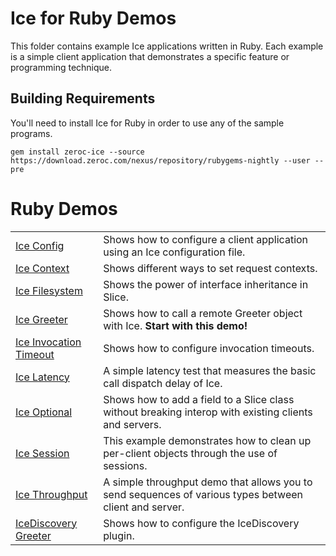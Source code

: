 # Ice for Ruby Demos

This folder contains example Ice applications written in Ruby. Each example is a simple client application that
demonstrates a specific feature or programming technique.

## Building Requirements

You'll need to install Ice for Ruby in order to use any of the sample programs.

```shell
gem install zeroc-ice --source https://download.zeroc.com/nexus/repository/rubygems-nightly --user --pre
```

# Ruby Demos

|                                            |                                                                                                                                     |
|--------------------------------------------|-------------------------------------------------------------------------------------------------------------------------------------|
| [Ice Config](./Ice/config/)                | Shows how to configure a client application using an Ice configuration file.                                                        |
| [Ice Context](./Ice/context/)              | Shows different ways to set request contexts.                                                                                       |
| [Ice Filesystem](./Ice/filesystem/)        | Shows the power of interface inheritance in Slice.                                                                                  |
| [Ice Greeter](./Ice/greeter/)              | Shows how to call a remote Greeter object with Ice. **Start with this demo!**                                                       |
| [Ice Invocation Timeout](./Ice/invocationTimeout/) | Shows how to configure invocation timeouts.                                                                                 |
| [Ice Latency](./Ice/latency/) | A simple latency test that measures the basic call dispatch delay of Ice.                                                                        |
| [Ice Optional](./Ice/optional/)            | Shows how to add a field to a Slice class without breaking interop with existing clients and servers.                               |
| [Ice Session](./Ice/session/)              | This example demonstrates how to clean up per-client objects through the use of sessions.                                           |
| [Ice Throughput](./Ice/throughput/)        | A simple throughput demo that allows you to send sequences of various types between client and server.                              |
| [IceDiscovery Greeter](./IceDiscovery/greeter/) | Shows how to configure the IceDiscovery plugin.                                                                                |
